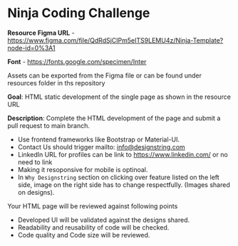 # Ninja Coding Challenge

**Resource Figma URL** - https://www.figma.com/file/QdRdSjCIPm5eITS9LEMU4z/Ninja-Template?node-id=0%3A1

**Font** - https://fonts.google.com/specimen/Inter

Assets can be exported from the Figma file or can be found under resources folder in ths repository

**Goal**: HTML static development of the single page as shown in the resource URL

**Description**:
Complete the HTML development of the page and submit a pull request to main branch.
- Use frontend frameworks like Bootstrap or Material-UI.
- Contact Us should trigger mailto: info@designstring.com
- LinkedIn URL for profiles can be link to https://www.linkedin.com/ or no need to link
- Making it resoponsive for mobile is optinoal. 
- In `Why Designstring` section on clicking over feature listed on the left side, image on the right side has to change respectfully. (Images shared on designs).

Your HTML page will be reviewed against following points 
- Developed UI will be validated against the designs shared.
- Readability and reusability of code will be checked.
- Code quality and Code size will be reviewed.
